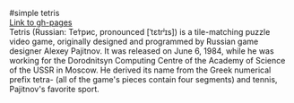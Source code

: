 #simple tetris <br>
[Link to gh-pages](https://andreyelek.github.io/tetris/) <br>
Tetris (Russian: Те́трис, pronounced [ˈtɛtrʲɪs]) is a tile-matching puzzle video game, originally designed and programmed by Russian game designer Alexey Pajitnov. It was released on June 6, 1984, while he was working for the Dorodnitsyn Computing Centre of the Academy of Science of the USSR in Moscow. He derived its name from the Greek numerical prefix tetra- (all of the game's pieces contain four segments) and tennis, Pajitnov's favorite sport.
